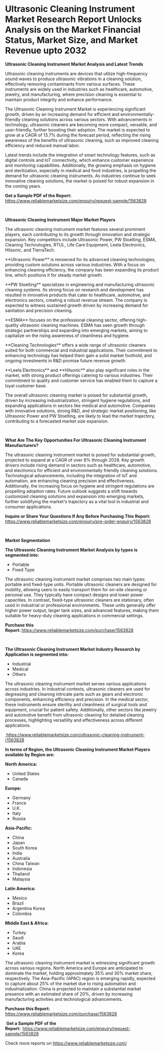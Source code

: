 <p><h1>Ultrasonic Cleaning Instrument Market Research Report Unlocks Analysis on the Market Financial Status, Market Size, and Market Revenue upto 2032</h1></p><p><strong>Ultrasonic Cleaning Instrument Market Analysis and Latest Trends</strong></p>
<p><p>Ultrasonic cleaning instruments are devices that utilize high-frequency sound waves to produce ultrasonic vibrations in a cleaning solution, effectively removing contaminants from various surfaces. These instruments are widely used in industries such as healthcare, automotive, jewelry, and manufacturing, where precision cleaning is essential to maintain product integrity and enhance performance.</p><p>The Ultrasonic Cleaning Instrument Market is experiencing significant growth, driven by an increasing demand for efficient and environmentally-friendly cleaning solutions across various sectors. With advancements in technology, ultrasonic cleaners are becoming more compact, versatile, and user-friendly, further boosting their adoption. The market is expected to grow at a CAGR of 13.7% during the forecast period, reflecting the rising awareness of the benefits of ultrasonic cleaning, such as improved cleaning efficiency and reduced manual labor.</p><p>Latest trends include the integration of smart technology features, such as digital controls and IoT connectivity, which enhance customer experience and monitoring capabilities. Additionally, the growing emphasis on hygiene and sterilization, especially in medical and food industries, is propelling the demand for ultrasonic cleaning instruments. As industries continue to seek innovative cleaning solutions, the market is poised for robust expansion in the coming years.</p></p>
<p><strong>Get a Sample PDF of the Report:&nbsp;</strong> <a href="https://www.reliablemarketsize.com/enquiry/request-sample/1563828?utm_campaign=2208&utm_medium=2&utm_source=Github&utm_content=ia&utm_term=25022025&utm_id=ultrasonic-cleaning-instrument">https://www.reliablemarketsize.com/enquiry/request-sample/1563828</a></p>
<p>&nbsp;</p>
<p><strong>Ultrasonic Cleaning Instrument Major Market Players</strong></p>
<p><p>The ultrasonic cleaning instrument market features several prominent players, each contributing to its growth through innovation and strategic expansion. Key competitors include Ultrasonic Power, PW Stoelting, ESMA, Cleaning Technologies, RTUL, Life Care Equipment, Leela Electronics, Hilsonic, and TierraTech.</p><p>**Ultrasonic Power** is renowned for its advanced cleaning technologies, providing custom solutions across various industries. With a focus on enhancing cleaning efficiency, the company has been expanding its product line, which positions it for steady market growth.</p><p>**PW Stoelting** specializes in engineering and manufacturing ultrasonic cleaning systems. Its strong focus on research and development has resulted in innovative products that cater to healthcare, automotive, and electronics sectors, creating a robust revenue stream. The company is expected to witness sustained growth driven by increasing demand for sanitation and precision cleaning.</p><p>**ESMA** focuses on the professional cleaning sector, offering high-quality ultrasonic cleaning machines. ESMA has seen growth through strategic partnerships and expanding into emerging markets, aiming to capitalize on the rising awareness of cleanliness and hygiene.</p><p>**Cleaning Technologies** offers a wide range of ultrasonic cleaners suited for both commercial and industrial applications. Their commitment to enhancing technology has helped them gain a solid market foothold, and ongoing investments in R&D promise future revenue growth.</p><p>**Leela Electronics** and **Hilsonic** also play significant roles in the market, with strong product offerings catering to various industries. Their commitment to quality and customer service has enabled them to capture a loyal customer base.</p><p>The overall ultrasonic cleaning market is poised for substantial growth, driven by increasing industrialization, stringent hygiene regulations, and expanding applications in sectors like medical and automotive. Companies with innovative solutions, strong R&D, and strategic market positioning, like Ultrasonic Power and PW Stoelting, are likely to lead the market trajectory, contributing to a forecasted market size expansion.</p></p>
<p>&nbsp;</p>
<p><strong>What Are The Key Opportunities For Ultrasonic Cleaning Instrument Manufacturers?</strong></p>
<p><p>The ultrasonic cleaning instrument market is poised for substantial growth, projected to expand at a CAGR of over 8% through 2028. Key growth drivers include rising demand in sectors such as healthcare, automotive, and electronics for efficient and environmentally friendly cleaning solutions. Technological advancements, including the integration of IoT and automation, are enhancing cleaning precision and effectiveness. Additionally, the increasing focus on hygiene and stringent regulations are propelling adoption rates. Future outlook suggests a shift towards customized cleaning solutions and expansion into emerging markets, further solidifying the market's trajectory as a vital tool in industrial and consumer applications.</p></p>
<p><strong>Inquire or Share Your Questions If Any Before Purchasing This Report:</strong> <a href="https://www.reliablemarketsize.com/enquiry/pre-order-enquiry/1563828?utm_campaign=2208&utm_medium=2&utm_source=Github&utm_content=ia&utm_term=25022025&utm_id=ultrasonic-cleaning-instrument">https://www.reliablemarketsize.com/enquiry/pre-order-enquiry/1563828</a></p>
<p>&nbsp;</p>
<p><strong>Market Segmentation</strong></p>
<p><strong>The Ultrasonic Cleaning Instrument Market Analysis by types is segmented into:</strong></p>
<p><ul><li>Portable</li><li>Fixed Type</li></ul></p>
<p><p>The ultrasonic cleaning instrument market comprises two main types: portable and fixed-type units. Portable ultrasonic cleaners are designed for mobility, allowing users to easily transport them for on-site cleaning or personal use. They typically have compact designs and lower power capacities. In contrast, fixed-type ultrasonic cleaners are stationary, often used in industrial or professional environments. These units generally offer higher power output, larger tank sizes, and advanced features, making them suitable for heavy-duty cleaning applications in commercial settings.</p></p>
<p><strong>Purchase this Report:&nbsp;</strong><a href="https://www.reliablemarketsize.com/purchase/1563828?utm_campaign=2208&utm_medium=2&utm_source=Github&utm_content=ia&utm_term=25022025&utm_id=ultrasonic-cleaning-instrument">https://www.reliablemarketsize.com/purchase/1563828</a></p>
<p>&nbsp;</p>
<p><strong>The Ultrasonic Cleaning Instrument Market Industry Research by Application is segmented into:</strong></p>
<p><ul><li>Industrial</li><li>Medical</li><li>Others</li></ul></p>
<p><p>The ultrasonic cleaning instrument market serves various applications across industries. In industrial contexts, ultrasonic cleaners are used for degreasing and cleaning intricate parts such as gears and electronic components, enhancing efficiency and precision. In the medical sector, these instruments ensure sterility and cleanliness of surgical tools and equipment, crucial for patient safety. Additionally, other sectors like jewelry and automotive benefit from ultrasonic cleaning for detailed cleaning processes, highlighting versatility and effectiveness across different applications.</p></p>
<p><a href="https://www.reliablemarketsize.com/ultrasonic-cleaning-instrument-r1563828?utm_campaign=2208&utm_medium=2&utm_source=Github&utm_content=ia&utm_term=25022025&utm_id=ultrasonic-cleaning-instrument">&nbsp;https://www.reliablemarketsize.com/ultrasonic-cleaning-instrument-r1563828</a></p>
<p><strong>In terms of Region, the Ultrasonic Cleaning Instrument Market Players available by Region are:</strong></p>
<p>
    <p> <strong> North America: </strong>
        <ul>
            <li>United States</li>
            <li>Canada</li>
        </ul>
        </p> 
    <p> <strong> Europe: </strong>
        <ul>
            <li>Germany</li>
            <li>France</li>
            <li>U.K.</li>
            <li>Italy</li>
            <li>Russia</li>
        </ul>
        </p> 
    <p> <strong> Asia-Pacific: </strong>
        <ul>
            <li>China</li>
            <li>Japan</li>
            <li>South Korea</li>
            <li>India</li>
            <li>Australia</li>
            <li>China Taiwan</li>
            <li>Indonesia</li>
            <li>Thailand</li>
            <li>Malaysia</li>
        </ul>
        </p> 
    <p> <strong> Latin America: </strong>
        <ul>
            <li>Mexico</li>
            <li>Brazil</li>
            <li>Argentina Korea</li>
            <li>Colombia</li>
        </ul>
        </p> 
    <p> <strong> Middle East & Africa: </strong>
        <ul>
            <li>Turkey</li>
            <li>Saudi</li>
            <li>Arabia</li>
            <li>UAE</li>
            <li>Korea</li>
        </ul>
    </p>
    </p>
<p><p>The ultrasonic cleaning instrument market is witnessing significant growth across various regions. North America and Europe are anticipated to dominate the market, holding approximately 35% and 30% market share, respectively. The Asia-Pacific (APAC) region is emerging rapidly, expected to capture about 25% of the market due to rising automation and industrialization. China is projected to maintain a substantial market presence with an estimated share of 20%, driven by increasing manufacturing activities and technological advancements.</p></p>
<p><strong>Purchase this Report: </strong><a href="https://www.reliablemarketsize.com/purchase/1563828?utm_campaign=2208&utm_medium=2&utm_source=Github&utm_content=ia&utm_term=25022025&utm_id=ultrasonic-cleaning-instrument">https://www.reliablemarketsize.com/purchase/1563828</a></p>
<p>&nbsp;<strong>Get a Sample PDF of the Report:&nbsp;&nbsp;</strong><a href="https://www.reliablemarketsize.com/enquiry/request-sample/1563828?utm_campaign=2208&utm_medium=2&utm_source=Github&utm_content=ia&utm_term=25022025&utm_id=ultrasonic-cleaning-instrument">https://www.reliablemarketsize.com/enquiry/request-sample/1563828</a></p>
<p><strong></strong></p>
<p>Check more reports on <a href="https://www.reliablemarketsize.com/?utm_campaign=2208&utm_medium=2&utm_source=Github&utm_content=ia&utm_term=25022025&utm_id=ultrasonic-cleaning-instrument">https://www.reliablemarketsize.com/</a></p>